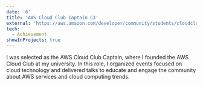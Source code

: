 ```yaml
---
date: '6'
title: 'AWS Cloud Club Captain C3'
external: 'https://aws.amazon.com/developer/community/students/cloudclubs/?community-heroes-all.sort-by=item.additionalFields.sortPosition&community-heroes-all.sort-order=asc&awsf.filter-location=*all&awsf.filter-year=year%232024&community-captains-all.sort-by=item.additionalFields.sortPosition&community-captains-all.sort-order=asc&community-captains-all.q=pawan&community-captains-all.q_operator=AND'
tech:
  - Achievement
showInProjects: true
---
```

I was selected as the AWS Cloud Club Captain, where I founded the AWS Cloud Club at my university. In this role, I organized events focused on cloud technology and delivered talks to educate and engage the community about AWS services and cloud computing trends.

